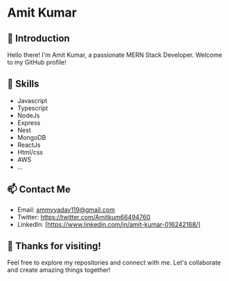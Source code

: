 # Amit Kumar

## 👋 Introduction
Hello there! I'm Amit Kumar, a passionate MERN Stack Developer. Welcome to my GitHub profile!

## 🚀 Skills
- Javascript
- Typescript
- NodeJs
- Express
- Nest
- MongoDB
- ReactJs
- Html/css
- AWS
- ...

## 📫 Contact Me
- Email: ammyyadav119@gmail.com
- Twitter: https://twitter.com/Amitkum66494760
- LinkedIn: [https://www.linkedin.com/in/amit-kumar-016242168/]

## 🎉 Thanks for visiting!
Feel free to explore my repositories and connect with me. Let's collaborate and create amazing things together!

